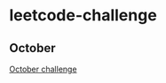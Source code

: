 # leetcode-challenge

## October
[October challenge](https://github.com/varsha-varadarajan/leetcode-challenge/blob/main/October%20Challenge/README.md)
